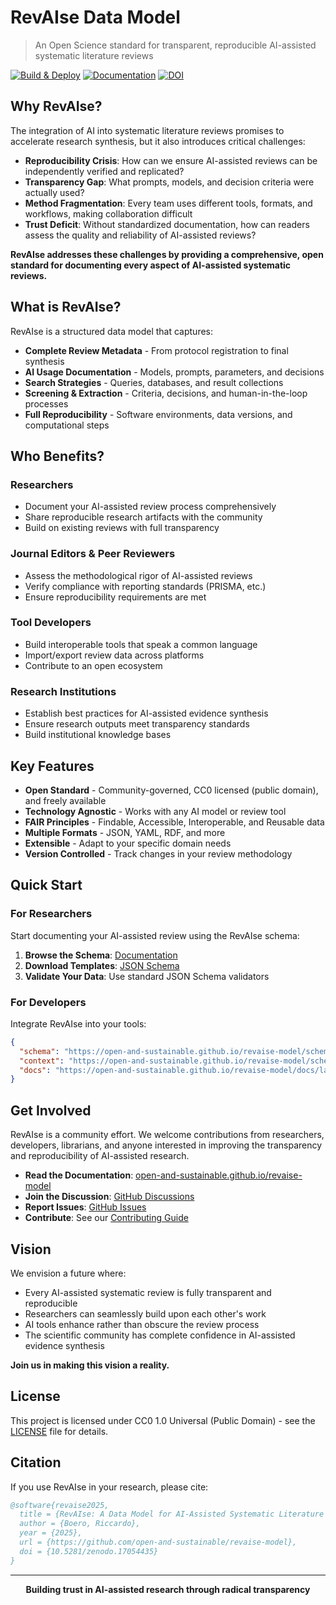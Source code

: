 # RevAIse Data Model

> An Open Science standard for transparent, reproducible AI-assisted systematic literature reviews

[![Build & Deploy](https://github.com/open-and-sustainable/revaise-model/actions/workflows/build.yml/badge.svg)](https://github.com/open-and-sustainable/revaise-model/actions/workflows/build.yml)
[![Documentation](https://img.shields.io/badge/docs-latest-blue)](https://open-and-sustainable.github.io/revaise-model/)
[![DOI](https://zenodo.org/badge/DOI/10.5281/zenodo.17054435.svg)](https://doi.org/10.5281/zenodo.17054435)

## Why RevAIse?

The integration of AI into systematic literature reviews promises to accelerate research synthesis, but it also introduces critical challenges:

- **Reproducibility Crisis**: How can we ensure AI-assisted reviews can be independently verified and replicated?
- **Transparency Gap**: What prompts, models, and decision criteria were actually used?
- **Method Fragmentation**: Every team uses different tools, formats, and workflows, making collaboration difficult
- **Trust Deficit**: Without standardized documentation, how can readers assess the quality and reliability of AI-assisted reviews?

**RevAIse addresses these challenges by providing a comprehensive, open standard for documenting every aspect of AI-assisted systematic reviews.**

## What is RevAIse?

RevAIse is a structured data model that captures:

- **Complete Review Metadata** - From protocol registration to final synthesis
- **AI Usage Documentation** - Models, prompts, parameters, and decisions
- **Search Strategies** - Queries, databases, and result collections
- **Screening & Extraction** - Criteria, decisions, and human-in-the-loop processes
- **Full Reproducibility** - Software environments, data versions, and computational steps

## Who Benefits?

### Researchers
- Document your AI-assisted review process comprehensively
- Share reproducible research artifacts with the community
- Build on existing reviews with full transparency

### Journal Editors & Peer Reviewers
- Assess the methodological rigor of AI-assisted reviews
- Verify compliance with reporting standards (PRISMA, etc.)
- Ensure reproducibility requirements are met

### Tool Developers
- Build interoperable tools that speak a common language
- Import/export review data across platforms
- Contribute to an open ecosystem

### Research Institutions
- Establish best practices for AI-assisted evidence synthesis
- Ensure research outputs meet transparency standards
- Build institutional knowledge bases

## Key Features

- **Open Standard** - Community-governed, CC0 licensed (public domain), and freely available
- **Technology Agnostic** - Works with any AI model or review tool
- **FAIR Principles** - Findable, Accessible, Interoperable, and Reusable data
- **Multiple Formats** - JSON, YAML, RDF, and more
- **Extensible** - Adapt to your specific domain needs
- **Version Controlled** - Track changes in your review methodology

## Quick Start

### For Researchers
Start documenting your AI-assisted review using the RevAIse schema:

1. **Browse the Schema**: [Documentation](https://open-and-sustainable.github.io/revaise-model/)
2. **Download Templates**: [JSON Schema](https://open-and-sustainable.github.io/revaise-model/schema/latest/revaise.schema.json)
3. **Validate Your Data**: Use standard JSON Schema validators

### For Developers
Integrate RevAIse into your tools:

```json
{
  "schema": "https://open-and-sustainable.github.io/revaise-model/schema/latest/revaise.schema.json",
  "context": "https://open-and-sustainable.github.io/revaise-model/schema/latest/context.jsonld",
  "docs": "https://open-and-sustainable.github.io/revaise-model/docs/latest/"
}
```

## Get Involved

RevAIse is a community effort. We welcome contributions from researchers, developers, librarians, and anyone interested in improving the transparency and reproducibility of AI-assisted research.

- **Read the Documentation**: [open-and-sustainable.github.io/revaise-model](https://open-and-sustainable.github.io/revaise-model/)
- **Join the Discussion**: [GitHub Discussions](https://github.com/open-and-sustainable/revaise-model/discussions)
- **Report Issues**: [GitHub Issues](https://github.com/open-and-sustainable/revaise-model/issues)
- **Contribute**: See our [Contributing Guide](CONTRIBUTING.md)

## Vision

We envision a future where:

- Every AI-assisted systematic review is fully transparent and reproducible
- Researchers can seamlessly build upon each other's work
- AI tools enhance rather than obscure the review process
- The scientific community has complete confidence in AI-assisted evidence synthesis

**Join us in making this vision a reality.**

## License

This project is licensed under CC0 1.0 Universal (Public Domain) - see the [LICENSE](LICENSE) file for details.

## Citation

If you use RevAIse in your research, please cite:

```bibtex
@software{revaise2025,
  title = {RevAIse: A Data Model for AI-Assisted Systematic Literature Reviews},
  author = {Boero, Riccardo},
  year = {2025},
  url = {https://github.com/open-and-sustainable/revaise-model},
  doi = {10.5281/zenodo.17054435}
}
```

---

<p align="center">
  <strong>Building trust in AI-assisted research through radical transparency</strong>
</p>
